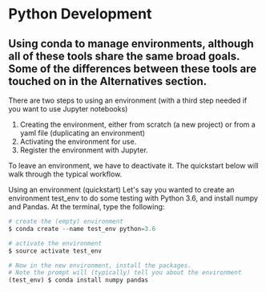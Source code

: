 # Python Development

## Using conda to manage environments, although all of these tools share the same broad goals. Some of the differences between these tools are touched on in the Alternatives section.

There are two steps to using an environment (with a third step needed if you want to use Jupyter notebooks)

1. Creating the environment, either from scratch (a new project) or from a yaml file (duplicating an environment)
2. Activating the environment for use.
3. Register the environment with Jupyter.

To leave an environment, we have to deactivate it. The quickstart below will walk through the typical workflow.

Using an environment (quickstart)
Let's say you wanted to create an environment test_env to do some testing with Python 3.6, and install numpy and Pandas. At the terminal, type the following:

```python
# create the (empty) environment
$ conda create --name test_env python=3.6

# activate the environment
$ source activate test_env

# Now in the new environment, install the packages.
# Note the prompt will (typically) tell you about the environment
(test_env) $ conda install numpy pandas
```
